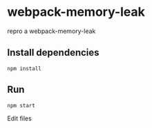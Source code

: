 # webpack-memory-leak
repro a webpack-memory-leak

## Install dependencies

```
npm install 
```

## Run

```
npm start
```

Edit files
